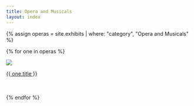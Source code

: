 ```yaml
---
title: Opera and Musicals
layout: index
---
```


<div id = "gallery">

  {% assign operas = site.exhibits | where: "category", "Opera and Musicals" %}

  {% for one in operas %}
  <div class = "grid_cell">
    <a href = "{{ one.url | relative_url }}"><img src="{{ one.image-url }}" class="gallery_thumb"></a>
    <p class = "caption"><a href ="{{ one.url | relative_url }}">{{ one.title }}</a></p>
  <br>
  <br>
  </div>
{% endfor %}
</div>